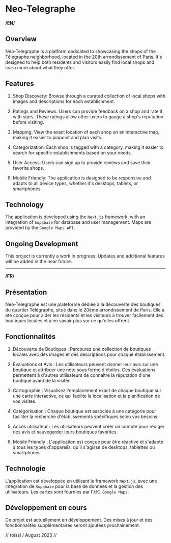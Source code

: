 # Neo-Telegraphe

**/EN/**

## Overview
Neo-Telegraphe is a platform dedicated to showcasing the shops of the Télégraphe neighborhood, located in the 20th arrondissement of Paris. It's designed to help both residents and visitors easily find local shops and learn more about what they offer.

## Features
1. Shop Discovery: Browse through a curated collection of local shops with images and descriptions for each establishment.

2. Ratings and Reviews: Users can provide feedback on a shop and rate it with stars. These ratings allow other users to gauge a shop's reputation before visiting.

3. Mapping: View the exact location of each shop on an interactive map, making it easier to pinpoint and plan visits.

4. Categorization: Each shop is tagged with a category, making it easier to search for specific establishments based on your needs.

5. User Access: Users can sign up to provide reviews and save their favorite shops.

6. Mobile Friendly: The application is designed to be responsive and adapts to all device types, whether it's desktops, tablets, or smartphones.

## Technology
The application is developed using the `Next.js` framework, with an integration of `Supabase` for database and user management. Maps are provided by the `Google Maps API`.

## Ongoing Development
This project is currently a work in progress. Updates and additional features will be added in the near future.

-------------------------------------

**/FR/**

## Présentation
Neo-Telegraphe est une plateforme dédiée à la découverte des boutiques du quartier Télégraphe, situé dans le 20ème arrondissement de Paris. Elle a été conçue pour aider les résidents et les visiteurs à trouver facilement des boutiques locales et à en savoir plus sur ce qu'elles offrent.

## Fonctionnalités
1. Découverte de Boutiques : Parcourez une collection de boutiques locales avec des images et des descriptions pour chaque établissement.

2. Évaluations et Avis : Les utilisateurs peuvent donner leur avis sur une boutique et attribuer une note sous forme d'étoiles. Ces évaluations permettent à d'autres utilisateurs de connaître la réputation d'une boutique avant de la visiter.

3. Cartographie : Visualisez l'emplacement exact de chaque boutique sur une carte interactive, ce qui facilite la localisation et la planification de vos visites.

4. Catégorisation : Chaque boutique est associée à une catégorie pour faciliter la recherche d'établissements spécifiques selon vos besoins.

5. Accès utilisateur : Les utilisateurs peuvent créer un compte pour rédiger des avis et sauvegarder leurs boutiques favorites.

6. Mobile Friendly : L'application est conçue pour être réactive et s'adapte à tous les types d'appareils, qu'il s'agisse de desktops, tablettes ou smartphones.

## Technologie
L'application est développée en utilisant le framework `Next.js`, avec une intégration de `Supabase` pour la base de données et la gestion des utilisateurs. Les cartes sont fournies par l'`API Google Maps`.

## Développement en cours
Ce projet est actuellement en développement. Des mises à jour et des fonctionnalités supplémentaires seront ajoutées prochainement.

// roissi / August 2023 //
